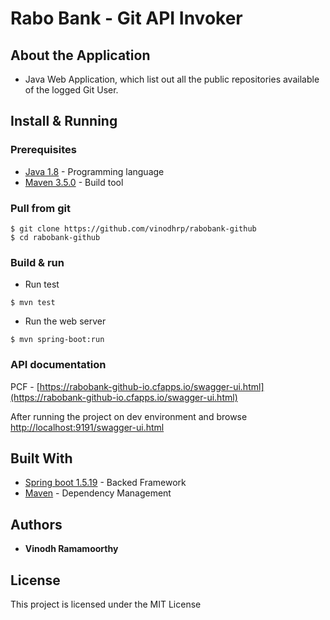 # Rabo Bank - Git API Invoker


## About the Application
* Java Web Application, which list out all the public repositories available of the logged Git User. 

## Install & Running
 
### Prerequisites
* [Java 1.8](http://www.oracle.com/technetwork/java/javase/downloads/index.html)  - Programming language
* [Maven 3.5.0](https://maven.apache.org/download.cgi) - Build tool


### Pull from git 
```
$ git clone https://github.com/vinodhrp/rabobank-github
$ cd rabobank-github
```

### Build & run 

* Run test
```
$ mvn test
```

* Run the web server
```
$ mvn spring-boot:run
```


### API documentation
PCF - 
[https://rabobank-github-io.cfapps.io/swagger-ui.html](https://rabobank-github-io.cfapps.io/swagger-ui.html)

After running the project on dev environment and browse
[http://localhost:9191/swagger-ui.html](http://localhost:9191/swagger-ui.html)



## Built With
* [Spring boot 1.5.19](https://projects.spring.io/spring-boot/) - Backed Framework
* [Maven](https://maven.apache.org/) - Dependency Management

## Authors

* **Vinodh Ramamoorthy**

## License

This project is licensed under the MIT License


